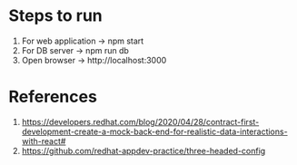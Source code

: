 # Steps to run

1. For web application -> npm start
2. For DB server -> npm run db
3. Open browser -> http://localhost:3000

# References

1. https://developers.redhat.com/blog/2020/04/28/contract-first-development-create-a-mock-back-end-for-realistic-data-interactions-with-react#
2. https://github.com/redhat-appdev-practice/three-headed-config
